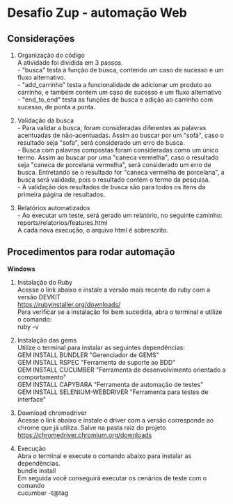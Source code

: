 # Desafio Zup - automação Web

## Considerações

1. Organização do código
<br>A atividade foi dividida em 3 passos. 
<br>- "busca" testa a função de busca, contendo um caso de sucesso e um fluxo alternativo.
<br>- "add_carrinho" testa a funcionalidade de adicionar um produto ao carrinho, e também contem um caso de sucesso e um fluxo alternativo
<br>- "end_to_end" testa as funções de busca e adição ao carrinho com sucesso, de ponta a ponta.

2. Validação da busca
<br>- Para validar a busca, foram consideradas diferentes as palavras acentuadas de não-acentuadas. Assim ao buscar por um "sofá", caso o resultado seja "sofa", será considerado um erro de busca.
<br>- Busca com palavras compostas foram consideradas como um único termo. Assim ao buscar por uma "caneca vermelha", caso o resultado seja "caneca de porcelana vermelha", será considerado um erro de busca. Entretando se o resultado for "caneca vermelha de porcelana", a busca será validada, pois o resultado contém o termo da pesquisa.
<br>- A validação dos resultados de busca são para todos os itens da primeira página de resultados.

3. Relatórios automatizados
<br>- Ao executar um teste, será gerado um relatório, no seguinte caminho:
<br>reports/relatorios/features.html
<br>A cada nova execução, o arquivo html é sobrescrito.




## Procedimentos para rodar automação
__Windows__
1. Instalação do Ruby
<br>Acesse o link abaixo e instale a versão mais recente do ruby com a versão DEVKIT
<br>https://rubyinstaller.org/downloads/
<br>Para verificar se a instalação foi bem sucedida, abra o terminal e utilize o comando:
<br>ruby -v


2. Instalação das gems
<br>Utilize o terminal para instalar as seguintes dependências:
<br>GEM INSTALL BUNDLER "Gerenciador de GEMS"
<br>GEM INSTALL RSPEC "Ferramenta de suporte ao BDD"
<br>GEM INSTALL CUCUMBER "Ferramenta de desenvolvimento orientado a comportamento"
<br>GEM INSTALL CAPYBARA "Ferramenta de automação de testes"
<br>GEM INSTALL SELENIUM-WEBDRIVER "Ferramenta para testes de interface"

3. Download chromedriver
<br>Acesse o link abaixo e instale o driver com a versão corresponde ao chrome que já utiliza. Salve na pasta raiz do projeto
<br>https://chromedriver.chromium.org/downloads

4. Execução
<br>Abra o terminal e execute o comando abaixo para instalar as dependências.
<br>bundle install
<br>Em seguida você conseguirá executar os cenários de teste com o comando
<br>cucumber -t@tag
